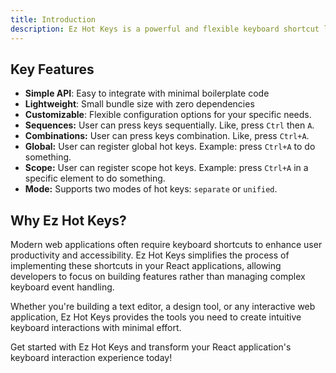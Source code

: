 ```yaml
---
title: Introduction
description: Ez Hot Keys is a powerful and flexible keyboard shortcut library designed specifically for React applications. It provides an intuitive way to handle keyboard shortcuts and hotkeys in your React components, making your applications more accessible and user-friendly.
---
```


## Key Features

- **Simple API**: Easy to integrate with minimal boilerplate code
- **Lightweight**: Small bundle size with zero dependencies
- **Customizable**: Flexible configuration options for your specific needs.
- **Sequences:** User can press keys sequentially. Like, press `Ctrl` then `A`.
- **Combinations:** User can press keys combination. Like, press `Ctrl+A`.
- **Global:** User can register global hot keys. Example: press `Ctrl+A` to do something.
- **Scope:** User can register scope hot keys. Example: press `Ctrl+A` in a specific element to do something.
- **Mode:** Supports two modes of hot keys: `separate` or `unified`.

## Why Ez Hot Keys?

Modern web applications often require keyboard shortcuts to enhance user productivity and accessibility. Ez Hot Keys simplifies the process of implementing these shortcuts in your React applications, allowing developers to focus on building features rather than managing complex keyboard event handling.

Whether you're building a text editor, a design tool, or any interactive web application, Ez Hot Keys provides the tools you need to create intuitive keyboard interactions with minimal effort.

Get started with Ez Hot Keys and transform your React application's keyboard interaction experience today!
